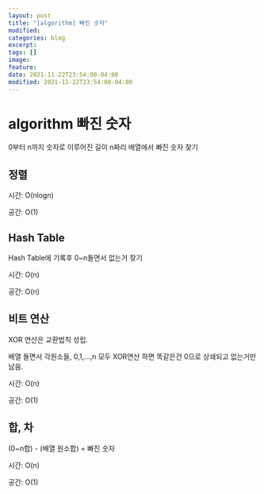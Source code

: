 ```yaml
---
layout: post
title: "[algorithm] 빠진 숫자"
modified:
categories: blog
excerpt:
tags: []
image:
feature:
date: 2021-11-22T23:54:00-04:00
modified: 2021-11-22T23:54:00-04:00
---
```


# algorithm 빠진 숫자
0부터 n까지 숫자로 이루어진 길이 n짜리 배열에서 빠진 숫자 찾기

## 정렬
시간: O(nlogn)

공간: O(1)

## Hash Table
Hash Table에 기록후 0~n돌면서 없는거 찾기

시간: O(n)

공간: O(n)

## 비트 연산
XOR 연산은 교환법칙 성립.

배열 돌면서 각원소들, 0,1,...,n 모두 XOR연산 하면 똑같은건 0으로 상쇄되고 없는거만 남음.

시간: O(n)

공간: O(1)

## 합, 차
(0~n합) - (배열 원소합) = 빠진 숫자

시간: O(n)

공간: O(1)

